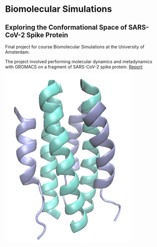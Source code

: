 # Biomolecular Simulations

## Exploring the Conformational Space of SARS-CoV-2 Spike Protein

Final project for course Biomolecular Simulations at the University of Amsterdam.

The project involved performing molecular dynamics and metadynamics with GROMACS on a fragment of SARS-CoV-2 spike protein. [Report](https://github.com/hellowithchicken/Biomolecular-Simulations/blob/main/Report.pdf)

![protein-complex](https://github.com/hellowithchicken/Biomolecular-Simulations/blob/main/Protein%20complex/protein-complex.png)
